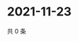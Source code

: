 # 2021-11-23

共 0 条

<!-- BEGIN WEIBO -->
<!-- 最后更新时间 Tue Nov 23 2021 23:20:37 GMT+0800 (China Standard Time) -->

<!-- END WEIBO -->
